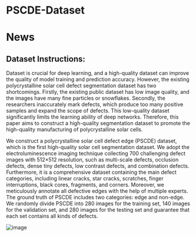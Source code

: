 # PSCDE-Dataset

# News

## Dataset Instructions:
Dataset is crucial for deep learning, and a high-quality dataset can improve the quality of model training and prediction accuracy. However, the existing polycrystalline solar cell defect segmentation dataset has two shortcomings. Firstly, the existing public dataset has low image quality, and the images have many fine particles or snowflakes. Secondly, the researchers inaccurately mark defects, which produce too many positive samples and expand the scope of defects. This low-quality dataset significantly limits the learning ability of deep networks. Therefore, this paper aims to construct a high-quality segmentation dataset to promote the high-quality manufacturing of polycrystalline solar cells.

We construct a polycrystalline solar cell defect edge (PSCDE) dataset, which is the first high-quality solar cell segmentation dataset. We adopt the electroluminescence imaging technique collecting 700 challenging defect images with 512×512 resolution, such as multi-scale defects, occlusion defects, dense tiny defects, low contrast defects, and combination defects. Furthermore, it is a comprehensive dataset containing the main defect categories, including linear cracks, star cracks, scratches, finger interruptions, black cores, fragments, and corners. Moreover, we meticulously annotate all defective edges with the help of multiple experts. The ground truth of PSCDE includes two categories: edge and non-edge. We randomly divide PSCDE into 280 images for the training set, 140 images for the validation set, and 280 images for the testing set and guarantee that each set contains all kinds of defects.

![image](https://github.com/wch313/PSCDE-Dataset/commit/fed545859c5782f628691e7c3270e69979d338ff)
